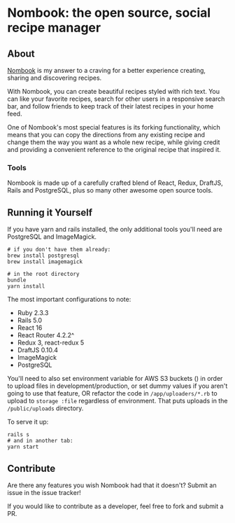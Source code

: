 # Nombook: the open source, social recipe manager

## About

[Nombook](http://nombook.com) is my answer to a craving for a better experience creating, sharing and discovering recipes.

With Nombook, you can create beautiful recipes styled with rich text. You can like your favorite recipes, search for other users in a responsive search bar, and follow friends to keep track of their latest recipes in your home feed.

One of Nombook's most special features is its forking functionality, which means that you can copy the directions from any existing recipe and change them the way you want as a whole new recipe, while giving credit and providing a convenient reference to the original recipe that inspired it.

### Tools

Nombook is made up of a carefully crafted blend of React, Redux, DraftJS, Rails and PostgreSQL, plus so many other awesome open source tools.

## Running it Yourself

If you have yarn and rails installed, the only additional tools you'll need are PostgreSQL and ImageMagick.

```
# if you don't have them already:
brew install postgresql
brew install imagemagick

# in the root directory
bundle
yarn install

```

The most important configurations to note:

- Ruby 2.3.3
- Rails 5.0
- React 16
- React Router 4.2.2^
- Redux 3, react-redux 5
- DraftJS 0.10.4
- ImageMagick
- PostgreSQL

You'll need to also set environment variable for AWS S3 buckets () in order to upload files in development/production, or set dummy values if you aren't going to use that feature, OR refactor the code in `/app/uploaders/*.rb` to upload to `storage :file` regardless of environment. That puts uploads in the `/public/uploads` directory.

To serve it up:

```
rails s
# and in another tab:
yarn start
```

## Contribute

Are there any features you wish Nombook had that it doesn't? Submit an issue in the issue tracker!

If you would like to contribute as a developer, feel free to fork and submit a PR.